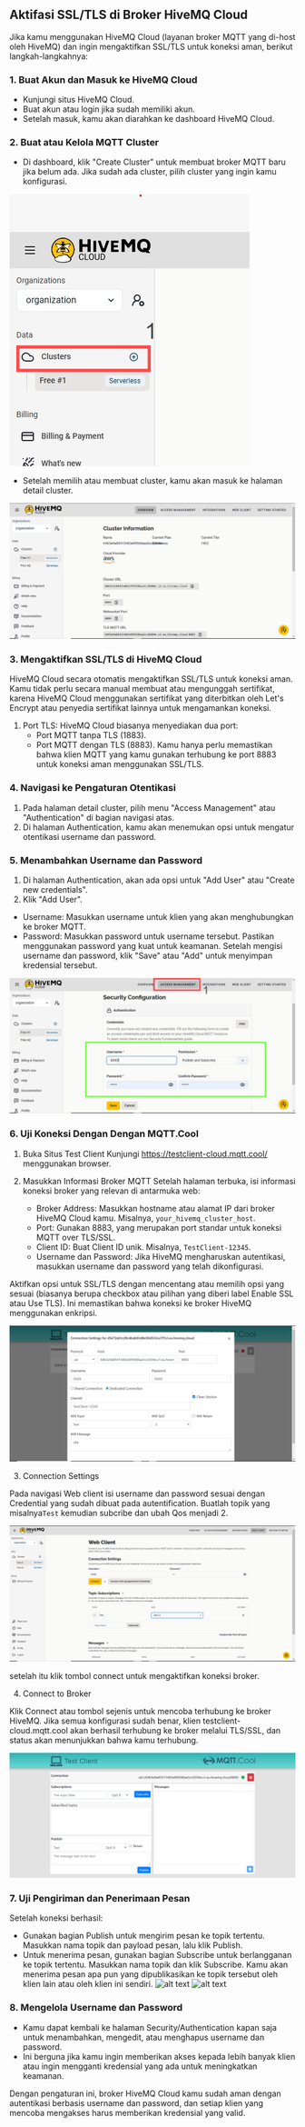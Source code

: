 ## Aktifasi SSL/TLS di Broker HiveMQ Cloud
Jika kamu menggunakan HiveMQ Cloud (layanan broker MQTT yang di-host oleh HiveMQ) dan ingin mengaktifkan SSL/TLS untuk koneksi aman, berikut langkah-langkahnya:
### 1. Buat Akun dan Masuk ke HiveMQ Cloud
   * Kunjungi situs HiveMQ Cloud.
   * Buat akun atau login jika sudah memiliki akun.
   * Setelah masuk, kamu akan diarahkan ke dashboard HiveMQ Cloud.
### 2.  Buat atau Kelola MQTT Cluster
   * Di dashboard, klik "Create Cluster" untuk membuat broker MQTT baru jika belum ada. Jika sudah ada cluster, pilih cluster yang ingin kamu konfigurasi.
<img src="../assets/cluster.png" /> 
   
   * Setelah memilih atau membuat cluster, kamu akan masuk ke halaman detail cluster.
<img src="../assets/cluster2.png"/>
   
### 3. Mengaktifkan SSL/TLS di HiveMQ Cloud
HiveMQ Cloud secara otomatis mengaktifkan SSL/TLS untuk koneksi aman. Kamu tidak perlu secara manual membuat atau mengunggah sertifikat, karena HiveMQ Cloud menggunakan sertifikat yang diterbitkan oleh Let's Encrypt atau penyedia sertifikat lainnya untuk mengamankan koneksi.
1. Port TLS: HiveMQ Cloud biasanya menyediakan dua port:
   * Port MQTT tanpa TLS (1883).
   * Port MQTT dengan TLS (8883).
Kamu hanya perlu memastikan bahwa klien MQTT yang kamu gunakan terhubung ke port 8883 untuk koneksi aman menggunakan SSL/TLS.

### 4. Navigasi ke Pengaturan Otentikasi
1. Pada halaman detail cluster, pilih menu "Access Management" atau "Authentication" di bagian navigasi atas.
2. Di halaman Authentication, kamu akan menemukan opsi untuk mengatur otentikasi username dan password.
   
### 5. Menambahkan Username dan Password
1. Di halaman Authentication, akan ada opsi untuk "Add User" atau "Create new credentials".
2. Klik "Add User".
  * Username: Masukkan username untuk klien yang akan menghubungkan ke broker MQTT.
  * Password: Masukkan password untuk username tersebut. Pastikan menggunakan password yang kuat untuk keamanan.
Setelah mengisi username dan password, klik "Save" atau "Add" untuk menyimpan kredensial tersebut.
<img src="../assets/cluster3.png"/>

### 6. Uji Koneksi Dengan Dengan MQTT.Cool
1. Buka Situs Test Client
   Kunjungi https://testclient-cloud.mqtt.cool/ menggunakan browser.

2. Masukkan Informasi Broker MQTT
   Setelah halaman terbuka, isi informasi koneksi broker yang relevan di antarmuka web:
   
   * Broker Address: Masukkan hostname atau alamat IP dari broker HiveMQ Cloud kamu. Misalnya, `your_hivemq_cluster_host`.
   * Port: Gunakan 8883, yang merupakan port standar untuk koneksi MQTT over TLS/SSL.
   * Client ID: Buat Client ID unik. Misalnya, `TestClient-12345`.
   * Username dan Password: Jika HiveMQ mengharuskan autentikasi, masukkan username dan password yang telah dikonfigurasi.
     
Aktifkan opsi untuk SSL/TLS dengan mencentang atau memilih opsi yang sesuai (biasanya berupa checkbox atau pilihan yang diberi label Enable SSL atau Use TLS). Ini memastikan bahwa koneksi ke broker HiveMQ menggunakan enkripsi.

![alt text](../assets/ujikoneksi1.png)

3. Connection Settings
   
Pada navigasi Web client isi username dan password sesuai dengan Credential yang sudah dibuat pada autentification. Buatlah topik yang misalnya`Test` kemudian subcribe dan ubah Qos menjadi 2. 

![alt text](../assets/ujikoneksi2.png)

setelah itu klik tombol connect untuk mengaktifkan koneksi broker.

4. Connect to Broker

Klik Connect atau tombol sejenis untuk mencoba terhubung ke broker HiveMQ. Jika semua konfigurasi sudah benar, klien testclient-cloud.mqtt.cool akan berhasil terhubung ke broker melalui TLS/SSL, dan status akan menunjukkan bahwa kamu terhubung.

![alt text](../assets/ujikoneksi5.png)

### 7. Uji Pengiriman dan Penerimaan Pesan
Setelah koneksi berhasil:
   * Gunakan bagian Publish untuk mengirim pesan ke topik tertentu. Masukkan nama topik dan payload pesan, lalu klik Publish.
   * Untuk menerima pesan, gunakan bagian Subscribe untuk berlangganan ke topik tertentu. Masukkan nama topik dan klik Subscribe. Kamu akan menerima pesan apa pun yang dipublikasikan ke topik tersebut oleh klien lain atau oleh klien ini sendiri.
![alt text](../assets/assets/ujikoneksi3.png)
![alt text](../assets/assets/ujikoneksi4.png)

### 8. Mengelola Username dan Password
* Kamu dapat kembali ke halaman Security/Authentication kapan saja untuk menambahkan, mengedit, atau menghapus username dan password.
* Ini berguna jika kamu ingin memberikan akses kepada lebih banyak klien atau ingin mengganti kredensial yang ada untuk meningkatkan keamanan.

Dengan pengaturan ini, broker HiveMQ Cloud kamu sudah aman dengan autentikasi berbasis username dan password, dan setiap klien yang mencoba mengakses harus memberikan kredensial yang valid.